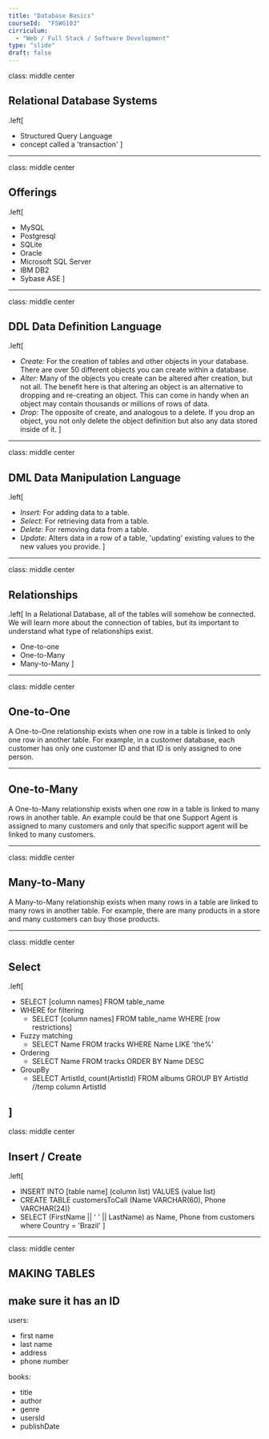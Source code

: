 ```yaml
---
title: "Database Basics"
courseId:  "FSWG103"
cirriculum:
  - "Web / Full Stack / Software Development"
type: "slide"
draft: false
---
```


class: middle center

## Relational Database Systems

.left[

* Structured Query Language
* concept called a 'transaction'
  ]

---

class: middle center

## Offerings

.left[

* MySQL
* Postgresql
* SQLite
* Oracle
* Microsoft SQL Server
* IBM DB2
* Sybase ASE
  ]

---

class: middle center

## DDL Data Definition Language

.left[

* _Create:_ For the creation of tables and other objects in your database. There are over 50 different objects you can create within a database.
* _Alter:_ Many of the objects you create can be altered after creation, but not all. The benefit here is that altering an object is an alternative to dropping and re-creating an object. This can come in handy when an object may contain thousands or millions of rows of data.
* _Drop:_ The opposite of create, and analogous to a delete. If you drop an object, you not only delete the object definition but also any data stored inside of it.
  ]

---

class: middle center

## DML Data Manipulation Language

.left[

* _Insert:_ For adding data to a table.
* _Select:_ For retrieving data from a table.
* _Delete:_ For removing data from a table.
* _Update:_ Alters data in a row of a table, 'updating' existing values to the new values you provide.
  ]

---

class: middle center

## Relationships

.left[
In a Relational Database, all of the tables will somehow be connected. We will learn more about the connection of tables, but its important to understand what type of relationships exist.

* One-to-one
* One-to-Many
* Many-to-Many
  ]

---

class: middle center

## One-to-One

A One-to-One relationship exists when one row in a table is linked to only one row in another table. For example, in a customer database, each customer has only one customer ID and that ID is only assigned to one person.

---

## One-to-Many

A One-to-Many relationship exists when one row in a table is linked to many rows in another table. An example could be that one Support Agent is assigned to many customers and only that specific support agent will be linked to many customers.

---

class: middle center

## Many-to-Many

A Many-to-Many relationship exists when many rows in a table are linked to many rows in another table. For example, there are many products in a store and many customers can buy those products.

---

class: middle center

## Select

.left[

* SELECT [column names] FROM table_name
* WHERE for filtering
  * SELECT [column names] FROM table_name WHERE [row restrictions]
* Fuzzy matching
  * SELECT Name FROM tracks WHERE Name LIKE 'the%'
* Ordering
  * SELECT Name FROM tracks ORDER BY Name DESC
* GroupBy
  * SELECT ArtistId, count(ArtistId) FROM albums GROUP BY ArtistId
    //temp column ArtistId

<!--SELECT user_id, count(user_id) FROM books GROUP BY user_id-->

## ]

class: middle center

## Insert / Create

.left[

* INSERT INTO [table name] (column list) VALUES (value list)
* CREATE TABLE customersToCall (Name VARCHAR(60), Phone VARCHAR(24))
* SELECT (FirstName || ' ' || LastName) as Name, Phone from customers where Country = 'Brazil'
  ]

---

class: middle center

## MAKING TABLES

## make sure it has an ID

users:

* first name
* last name
* address
* phone number

books:

* title
* author
* genre
* usersId
* publishDate
